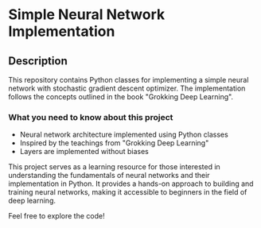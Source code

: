 # Simple Neural Network Implementation

## Description

This repository contains Python classes for implementing a simple neural network with stochastic gradient descent optimizer. The implementation follows the concepts outlined in the book "Grokking Deep Learning".

### What you need to know about this project
- Neural network architecture implemented using Python classes
- Inspired by the teachings from "Grokking Deep Learning"
- Layers are implemented without biases

This project serves as a learning resource for those interested in understanding the fundamentals of neural networks and their implementation in Python. It provides a hands-on approach to building and training neural networks, making it accessible to beginners in the field of deep learning.

Feel free to explore the code!
